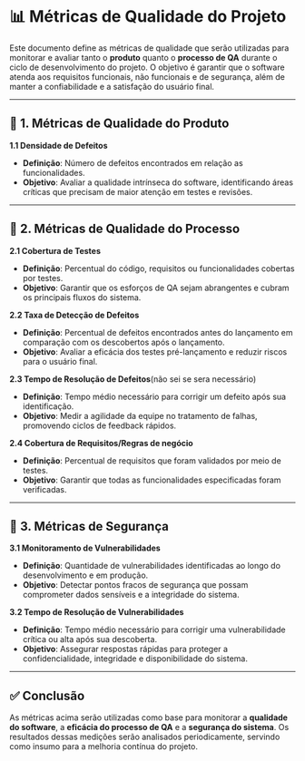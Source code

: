 # 📊 Métricas de Qualidade do Projeto

Este documento define as métricas de qualidade que serão utilizadas para monitorar e avaliar tanto o **produto** quanto o **processo de QA** durante o ciclo de desenvolvimento do projeto. O objetivo é garantir que o software atenda aos requisitos funcionais, não funcionais e de segurança, além de manter a confiabilidade e a satisfação do usuário final.

---

## 🔹 1. Métricas de Qualidade do Produto

**1.1 Densidade de Defeitos**

* **Definição**: Número de defeitos encontrados em relação as funcionalidades.
* **Objetivo**: Avaliar a qualidade intrínseca do software, identificando áreas críticas que precisam de maior atenção em testes e revisões.

---

## 🔹 2. Métricas de Qualidade do Processo

**2.1 Cobertura de Testes**

* **Definição**: Percentual do código, requisitos ou funcionalidades cobertas por testes.
* **Objetivo**: Garantir que os esforços de QA sejam abrangentes e cubram os principais fluxos do sistema.

**2.2 Taxa de Detecção de Defeitos**

* **Definição**: Percentual de defeitos encontrados antes do lançamento em comparação com os descobertos após o lançamento.
* **Objetivo**: Avaliar a eficácia dos testes pré-lançamento e reduzir riscos para o usuário final.

**2.3 Tempo de Resolução de Defeitos**(não sei se sera necessário)

* **Definição**: Tempo médio necessário para corrigir um defeito após sua identificação.
* **Objetivo**: Medir a agilidade da equipe no tratamento de falhas, promovendo ciclos de feedback rápidos.

**2.4 Cobertura de Requisitos/Regras de negócio**

* **Definição**: Percentual de requisitos que foram validados por meio de testes.
* **Objetivo**: Garantir que todas as funcionalidades especificadas foram verificadas.

---

## 🔹 3. Métricas de Segurança

**3.1 Monitoramento de Vulnerabilidades**

* **Definição**: Quantidade de vulnerabilidades identificadas ao longo do desenvolvimento e em produção.
* **Objetivo**: Detectar pontos fracos de segurança que possam comprometer dados sensíveis e a integridade do sistema.

**3.2 Tempo de Resolução de Vulnerabilidades**

* **Definição**: Tempo médio necessário para corrigir uma vulnerabilidade crítica ou alta após sua descoberta.
* **Objetivo**: Assegurar respostas rápidas para proteger a confidencialidade, integridade e disponibilidade do sistema.

---

## ✅ Conclusão

As métricas acima serão utilizadas como base para monitorar a **qualidade do software**, a **eficácia do processo de QA** e a **segurança do sistema**. Os resultados dessas medições serão analisados periodicamente, servindo como insumo para a melhoria contínua do projeto.
